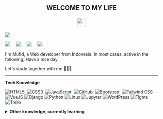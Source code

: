 <h2 align="center"><strong><p>WELCOME TO MY LIFE</p></strong><img src="https://github.com/themufid/README/blob/main/gifs/Halo.gif" width="30"></h2>
   
<p align="center">
   
![](https://visitor-badge.glitch.me/badge?page_id=themufid&style=flat-square&color=0088cc)
   
  <a href="mailto:almufid.business@gmail.com?subject=Olá%20Bruno%20Tacca"><img src="https://img.shields.io/badge/gmail-%23D14836.svg?&style=for-the-badge&logo=gmail&logoColor=white" /></a>&nbsp;&nbsp;&nbsp;&nbsp;
  <a href="https://www.instagram.com/faisalmufidd/"><img src="https://img.shields.io/badge/instagram-%23dc2743.svg?&style=for-the-badge&logo=instagram&logoColor=white" /></a>&nbsp;&nbsp;&nbsp;&nbsp;
  <a href="https://www.linkedin.com/in/rodhifaisalmufid/"><img src="https://img.shields.io/badge/linkedin-%230077B5.svg?&style=for-the-badge&logo=linkedin&logoColor=white" /></a>&nbsp;&nbsp;&nbsp;&nbsp;
  <a href="https://www.twitter.com/faisalmufidd/"><img src="https://img.shields.io/badge/twitter-%230077B5.svg?&style=for-the-badge&logo=twitter&logoColor=white" /></a>&nbsp;&nbsp;&nbsp;&nbsp;

  <p>I'm Mufid, a Web developer from Indonesia. In most cases, active in the following, Have a nice day.</p>
<p>Let's study together with me 👨🏻‍💻</p>
  <hr />
  
  <p><b>Tech Knowledge</b></p>
  
  ![HTML5](https://img.shields.io/badge/HTML5-E34F26.svg?&style=flat&logo=html5&logoColor=white)&nbsp;
  ![CSS3](https://img.shields.io/badge/CSS3-%231572B6.svg?&style=flat&logo=css3&logoColor=white)&nbsp;
  ![JavaScript](https://img.shields.io/badge/JavaScript-323330.svg?&style=flat&logo=javascript&logoColor=%23F7DF1E)&nbsp;
  ![GitHub](https://img.shields.io/badge/Github-%23121011.svg?&style=flat&logo=github&logoColor=white)&nbsp;
  ![Bootstrap](https://img.shields.io/badge/Bootstrap-7286D3?style=flat&logo=Bootstrap&logoColor=white)&nbsp;
  ![Tailwind CSS](https://img.shields.io/badge/TailwindCSS-7952B3?style=flat&logo=TailwindCSS&logoColor=white)
  ![VueJS](https://img.shields.io/badge/VueJS-439A97?style=flat&logo=Vue.js&logoColor=white)
  ![Django](https://img.shields.io/badge/Django-000000?style=flat&logo=Django&logoColor=white)
  ![Python](https://img.shields.io/badge/Python-000000?style=flat&logo=Python&logoColor=white)
  ![Linux](https://img.shields.io/badge/Linux-4479A1?style=flat-square&logo=linux&logoColor=black)
  ![Jupyter](https://img.shields.io/badge/Jupyter-7286D3?style=flat&logo=Jupyter&logoColor=white)
  ![WordPress](https://img.shields.io/badge/WordPress-7286D3?style=flat&logo=WordPress&logoColor=white)
  ![Figma](https://img.shields.io/badge/Figma-7286D3?style=flat&logo=Figma&logoColor=white)&nbsp;
  ![Trello](https://img.shields.io/badge/Trello-%231572B6.svg?&style=flat&logo=Trello&logoColor=white)&nbsp;
  
  <details>
  <summary><b>Other knowledge, currently learning</b></summary>
  </br>
  
  ![MongoDB](https://img.shields.io/badge/MONGODB-47A248.svg?&style=flat&logo=mongodb&logoColor=white)&nbsp;
  
 <p><img align="left" src="https://github-readme-stats.vercel.app/api/top-langs?username=themufid&show_icons=true&locale=en&layout=compact" alt="themufid" /></p>
